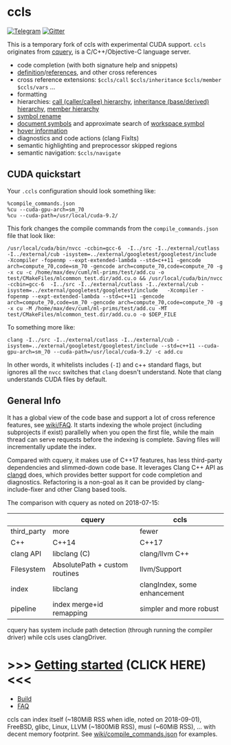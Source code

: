 # ccls

[![Telegram](https://img.shields.io/badge/telegram-@cclsp-blue.svg)](https://telegram.me/cclsp)
[![Gitter](https://img.shields.io/badge/gitter-ccls--project-blue.svg?logo=gitter-white)](https://gitter.im/ccls-project/ccls)

This is a temporary fork of ccls with experimental CUDA support. `ccls` originates from [cquery](https://github.com/cquery-project/cquery), is a C/C++/Objective-C language server.

  * code completion (with both signature help and snippets)
  * [definition](src/messages/textDocument_definition.cc)/[references](src/messages/textDocument_references.cc), and other cross references
  * cross reference extensions: `$ccls/call` `$ccls/inheritance` `$ccls/member` `$ccls/vars` ...
  * formatting
  * hierarchies: [call (caller/callee) hierarchy](src/messages/ccls_call.cc), [inheritance (base/derived) hierarchy](src/messages/ccls_inheritance.cc), [member hierarchy](src/messages/ccls_member.cc)
  * [symbol rename](src/messages/textDocument_rename.cc)
  * [document symbols](src/messages/textDocument_documentSymbol.cc) and approximate search of [workspace symbol](src/messages/workspace_symbol.cc)
  * [hover information](src/messages/textDocument_hover.cc)
  * diagnostics and code actions (clang FixIts)
  * semantic highlighting and preprocessor skipped regions
  * semantic navigation: `$ccls/navigate`

## CUDA quickstart

Your `.ccls` configuration should look something like:
```
%compile_commands.json
%cu --cuda-gpu-arch=sm_70
%cu --cuda-path=/usr/local/cuda-9.2/
```
This fork changes the compile commands from the `compile_commands.json` file that look like:

    /usr/local/cuda/bin/nvcc -ccbin=gcc-6  -I../src -I../external/cutlass -I../external/cub -isystem=../external/googletest/googletest/include   -Xcompiler -fopenmp --expt-extended-lambda --std=c++11 -gencode arch=compute_70,code=sm_70 -gencode arch=compute_70,code=compute_70 -g   -x cu -c /home/max/dev/cuml/ml-prims/test/add.cu -o test/CMakeFiles/mlcommon_test.dir/add.cu.o && /usr/local/cuda/bin/nvcc -ccbin=gcc-6  -I../src -I../external/cutlass -I../external/cub -isystem=../external/googletest/googletest/include   -Xcompiler -fopenmp --expt-extended-lambda --std=c++11 -gencode arch=compute_70,code=sm_70 -gencode arch=compute_70,code=compute_70 -g   -x cu -M /home/max/dev/cuml/ml-prims/test/add.cu -MT test/CMakeFiles/mlcommon_test.dir/add.cu.o -o $DEP_FILE

To something more like:

    clang -I../src -I../external/cutlass -I../external/cub -isystem=../external/googletest/googletest/include --std=c++11 --cuda-gpu-arch=sm_70 --cuda-path=/usr/local/cuda-9.2/ -c add.cu

In other words, it whitelists includes (`-I`) and c++ standard flags, but ignores all the `nvcc` switches that `clang` doesn't understand. Note that clang understands CUDA files by default.

## General Info

It has a global view of the code base and support a lot of cross reference features, see [wiki/FAQ](../../wiki/FAQ).
It starts indexing the whole project (including subprojects if exist) parallelly when you open the first file, while the main thread can serve requests before the indexing is complete.
Saving files will incrementally update the index.

Compared with cquery, it makes use of C++17 features, has less third-party dependencies and slimmed-down code base.
It leverages Clang C++ API as [clangd](https://clang.llvm.org/extra/clangd.html) does, which provides better support for code completion and diagnostics.
Refactoring is a non-goal as it can be provided by clang-include-fixer and other Clang based tools.

The comparison with cquery as noted on 2018-07-15:

|             | cquery                         | ccls                         |
|------------ |--------------------------------|------------------------------|
| third_party | more                           | fewer                        |
| C++         | C++14                          | C++17                        |
| clang API   | libclang (C)                   | clang/llvm C++               |
| Filesystem  | AbsolutePath + custom routines | llvm/Support                 |
| index       | libclang                       | clangIndex, some enhancement |
| pipeline    | index merge+id remapping       | simpler and more robust      |

cquery has system include path detection (through running the compiler driver) while ccls uses clangDriver.

# >>> [Getting started](../../wiki/Home) (CLICK HERE) <<<

* [Build](../../wiki/Build)
* [FAQ](../../wiki/FAQ)

ccls can index itself (~180MiB RSS when idle, noted on 2018-09-01), FreeBSD, glibc, Linux, LLVM (~1800MiB RSS), musl (~60MiB RSS), ... with decent memory footprint. See [wiki/compile_commands.json](../../wiki/compile_commands.json) for examples.
